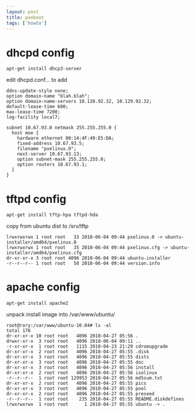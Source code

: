 ```yaml
---
layout: post
title: pxeboot
tags: ['howto']
---
```


# dhcpd config

    apt-get install dhcp3-server

edit dhcpd.conf... to add

    ddns-update-style none;
    option domain-name "blah.blah";
    option domain-name-servers 10.128.92.32, 10.129.92.32;
    default-lease-time 600;
    max-lease-time 7200;
    log-facility local7;

    subnet 10.67.93.0 netmask 255.255.255.0 {
      host moe {
        hardware ethernet 00:14:4F:49:E5:DA;
        fixed-address 10.67.93.5;
        filename "pxelinux.0";
        next-server 10.67.93.13;
        option subnet-mask 255.255.255.0;
        option routers 10.67.93.1;
      }
    }



# tftpd config

    apt-get install tftp-hpa tftpd-hda

copy from ubuntu dist to /srv/tftp

    lrwxrwxrwx 1 root root   33 2010-06-04 09:44 pxelinux.0 -> ubuntu-installer/amd64/pxelinux.0
    lrwxrwxrwx 1 root root   35 2010-06-04 09:44 pxelinux.cfg -> ubuntu-installer/amd64/pxelinux.cfg
    dr-xr-xr-x 3 root root 4096 2010-06-04 09:44 ubuntu-installer
    -r--r--r-- 1 root root   58 2010-06-04 09:44 version.info


# apache config

    apt-get install apache2 

unpack install image into /var/www/ubuntu/

    root@rory:/var/www/ubuntu-10.04# ls -al
    total 176
    dr-xr-xr-x 10 root root   4096 2010-04-27 05:56 .
    drwxr-xr-x  3 root root   4096 2010-06-04 09:11 ..
    -r-xr-xr-x  1 root root   1115 2010-04-23 21:29 cdromupgrade
    dr-xr-xr-x  2 root root   4096 2010-04-27 05:55 .disk
    dr-xr-xr-x  3 root root   4096 2010-04-27 05:55 dists
    dr-xr-xr-x  3 root root   4096 2010-04-27 05:55 doc
    dr-xr-xr-x  3 root root   4096 2010-04-27 05:56 install
    dr-xr-xr-x  2 root root   4096 2010-04-27 05:56 isolinux
    -r--r--r--  1 root root 129953 2010-04-27 05:56 md5sum.txt
    dr-xr-xr-x  2 root root   4096 2010-04-27 05:55 pics
    dr-xr-xr-x  3 root root   4096 2010-04-27 05:55 pool
    dr-xr-xr-x  2 root root   4096 2010-04-27 05:55 preseed
    -r--r--r--  1 root root    235 2010-04-27 05:55 README.diskdefines
    lrwxrwxrwx  1 root root      1 2010-04-27 05:55 ubuntu -> .


